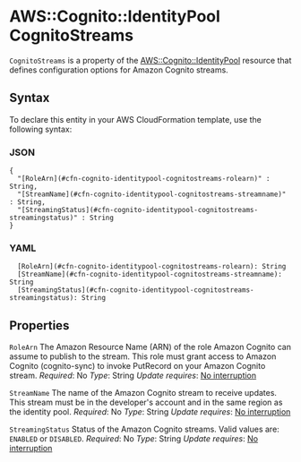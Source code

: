 # AWS::Cognito::IdentityPool CognitoStreams<a name="aws-properties-cognito-identitypool-cognitostreams"></a>

`CognitoStreams` is a property of the [AWS::Cognito::IdentityPool](https://docs.aws.amazon.com/AWSCloudFormation/latest/UserGuide/aws-resource-cognito-identitypool.html) resource that defines configuration options for Amazon Cognito streams\.

## Syntax<a name="aws-properties-cognito-identitypool-cognitostreams-syntax"></a>

To declare this entity in your AWS CloudFormation template, use the following syntax:

### JSON<a name="aws-properties-cognito-identitypool-cognitostreams-syntax.json"></a>

```
{
  "[RoleArn](#cfn-cognito-identitypool-cognitostreams-rolearn)" : String,
  "[StreamName](#cfn-cognito-identitypool-cognitostreams-streamname)" : String,
  "[StreamingStatus](#cfn-cognito-identitypool-cognitostreams-streamingstatus)" : String
}
```

### YAML<a name="aws-properties-cognito-identitypool-cognitostreams-syntax.yaml"></a>

```
  [RoleArn](#cfn-cognito-identitypool-cognitostreams-rolearn): String
  [StreamName](#cfn-cognito-identitypool-cognitostreams-streamname): String
  [StreamingStatus](#cfn-cognito-identitypool-cognitostreams-streamingstatus): String
```

## Properties<a name="aws-properties-cognito-identitypool-cognitostreams-properties"></a>

`RoleArn`  <a name="cfn-cognito-identitypool-cognitostreams-rolearn"></a>
The Amazon Resource Name \(ARN\) of the role Amazon Cognito can assume to publish to the stream\. This role must grant access to Amazon Cognito \(cognito\-sync\) to invoke PutRecord on your Amazon Cognito stream\.
*Required*: No
*Type*: String
*Update requires*: [No interruption](https://docs.aws.amazon.com/AWSCloudFormation/latest/UserGuide/using-cfn-updating-stacks-update-behaviors.html#update-no-interrupt)

`StreamName`  <a name="cfn-cognito-identitypool-cognitostreams-streamname"></a>
The name of the Amazon Cognito stream to receive updates\. This stream must be in the developer's account and in the same region as the identity pool\.
*Required*: No
*Type*: String
*Update requires*: [No interruption](https://docs.aws.amazon.com/AWSCloudFormation/latest/UserGuide/using-cfn-updating-stacks-update-behaviors.html#update-no-interrupt)

`StreamingStatus`  <a name="cfn-cognito-identitypool-cognitostreams-streamingstatus"></a>
Status of the Amazon Cognito streams\. Valid values are: `ENABLED` or `DISABLED`\.
*Required*: No
*Type*: String
*Update requires*: [No interruption](https://docs.aws.amazon.com/AWSCloudFormation/latest/UserGuide/using-cfn-updating-stacks-update-behaviors.html#update-no-interrupt)
